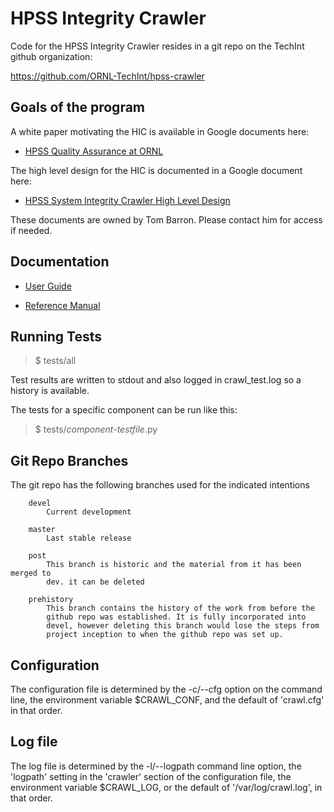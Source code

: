 
# HPSS Integrity Crawler

Code for the HPSS Integrity Crawler resides in a git repo on the TechInt github
organization:

   https://github.com/ORNL-TechInt/hpss-crawler

## Goals of the program

A white paper motivating the HIC is available in Google documents here:

* [HPSS Quality Assurance at ORNL](http://tinyurl.com/n2xlof3)

The high level design for the HIC is documented in a Google document here:

* [HPSS System Integrity Crawler High Level Design](http://tinyurl.com/n5b4cxy)

These documents are owned by Tom Barron. Please contact him for access if
needed.

## Documentation

* [User Guide](http://users.nccs.gov/~tpb/hpss/hpssic/UserGuide.html)

* [Reference Manual](http://users.nccs.gov/~tpb/hpss/hpssic/ReferenceManual.html)

## Running Tests

> $ tests/all

Test results are written to stdout and also logged in crawl_test.log so a
history is available.

The tests for a specific component can be run like this:

> $ tests/_component-testfile_.py

## Git Repo Branches

The git repo has the following branches used for the indicated intentions

        devel
            Current development

        master
            Last stable release

        post
            This branch is historic and the material from it has been merged to
            dev. it can be deleted

        prehistory
            This branch contains the history of the work from before the
            github repo was established. It is fully incorporated into
            devel, however deleting this branch would lose the steps from
            project inception to when the github repo was set up.


## Configuration

The configuration file is determined by the -c/--cfg option on the command line,
the environment variable $CRAWL_CONF, and the default of 'crawl.cfg' in that
order.


## Log file

The log file is determined by the -l/--logpath command line option, the
'logpath' setting in the 'crawler' section of the configuration file, the
environment variable $CRAWL_LOG, or the default of '/var/log/crawl.log', in that
order.
